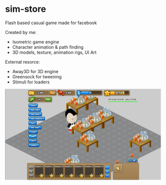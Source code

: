 # sim-store
Flash based casual game made for facebook

Created by me:
- Isometric game engine
- Character animation & path finding
- 3D models, texture, animation rigs, UI Art

External resorce:
- Away3D for 3D engine
- Greensock for tweening
- Stimuli for loaders

<img src="screenshot1.png" width="800">